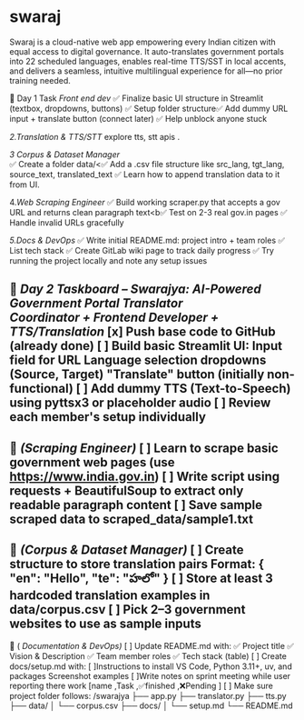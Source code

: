# swaraj
Swaraj is a cloud-native web app empowering every Indian citizen with equal access to digital governance. It auto-translates government portals into 22 scheduled languages, enables real-time TTS/SST in local accents, and delivers a seamless, intuitive multilingual experience for all—no prior training needed.

🎯 Day 1 Task
*Front end dev* 
✅ Finalize basic UI structure in Streamlit (textbox, dropdowns, buttons)
✅ Setup folder structure✅ Add dummy URL input + translate button (connect later)
✅ Help unblock anyone stuck

 *2.Translation & TTS/STT*
explore tts, stt apis .

*3 Corpus & Dataset Manager* 	
✅ Create a folder data/<✅ Add a .csv file structure like src_lang, tgt_lang, source_text, translated_text
✅ Learn how to append translation data to it from UI.

 4.*Web Scraping Engineer* 
✅ Build working scraper.py that accepts a gov URL and returns clean paragraph text<b✅ Test on 2-3 real gov.in pages
✅ Handle invalid URLs gracefully


 *5.Docs & DevOps* 
✅ Write initial README.md: project intro + team roles
✅ List tech stack
✅ Create GitLab wiki page  to track daily progress
✅ Try running the project locally and note any setup issues


📅 *Day 2 Taskboard – Swarajya: AI-Powered Government Portal Translator*  
 *Coordinator + Frontend Developer + TTS/Translation* 
[x] Push base code to GitHub (already done)
[ ] Build basic Streamlit UI:
Input field for URL
Language selection dropdowns (Source, Target)
"Translate" button (initially non-functional)
[ ] Add dummy TTS (Text-to-Speech) using pyttsx3 or placeholder audio
[ ] Review each member's setup individually
---
🧠  *(Scraping Engineer)* 
[ ] Learn to scrape basic government web pages (use https://www.india.gov.in)
[ ] Write script using requests + BeautifulSoup to extract only readable paragraph content
[ ] Save sample scraped data to scraped_data/sample1.txt
---
📖  *(Corpus & Dataset Manager)* 
[ ] Create structure to store translation pairs
Format: { "en": "Hello", "te": "హలో" }
[ ] Store at least 3 hardcoded translation examples in data/corpus.csv
[ ] Pick 2–3 government websites to use as sample inputs
---
📑  ( *Documentation & DevOps)* 
[ ] Update README.md with:
✅ Project title
✅ Vision & Description
✅ Team member roles
✅ Tech stack (table)
[ ] Create docs/setup.md with:
[ ]Instructions to install
VS Code, Python 3.11+, uv, and packages
Screenshot examples
[ ]Write notes on sprint meeting while user reporting there work 
[name ,Task ,✅finished ,❌Pending ]
[ ] Make sure project folder follows:
/swarajya
├── app.py
├── translator.py
├── tts.py
├── data/
│   └── corpus.csv
├── docs/
│   └── setup.md
└── README.md
